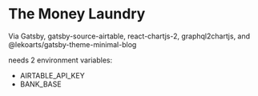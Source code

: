 # The Money Laundry 

Via Gatsby, gatsby-source-airtable, react-chartjs-2, graphql2chartjs, and @lekoarts/gatsby-theme-minimal-blog

needs 2 environment variables: 

- AIRTABLE_API_KEY
- BANK_BASE
